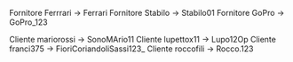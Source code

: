Fornitore Ferrrari -> Ferrari
Fornitore Stabilo -> Stabilo01
Fornitore GoPro -> GoPro_123

Cliente mariorossi -> SonoMArio11
Cliente lupettox11 -> Lupo12Op
Cliente franci375 -> FioriCoriandoliSassi123_
Cliente roccofili -> Rocco.123